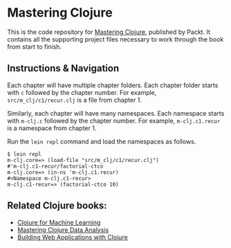 # Mastering Clojure

This is the code repository for [Mastering Clojure](https://www.packtpub.com/application-development/mastering-clojure?utm_source=github&utm_medium=repository&utm_campaign=9781785889745), published by Packt. It contains all the supporting project files necessary to work through the book from start to finish.

## Instructions & Navigation

Each chapter will have multiple chapter folders.
Each chapter folder starts with `c` followed by the chapter number.
For example, `src/m_clj/c1/recur.clj` is a file from chapter 1.

Similarly, each chapter will have many namespaces.
Each namespace starts with `m-clj.c` followed by the chapter
number.
For example, `m-clj.c1.recur` is a namespace from chapter 1.

Run the `lein repl` command and load the namespaces as follows.

```
$ lein repl
m-clj.core=> (load-file "src/m_clj/c1/recur.clj")
#'m-clj.c1-recur/factorial-ctco
m-clj.core=> (in-ns 'm-clj.c1.recur)
#<Namespace m-clj.c1-recur>
m-clj.c1-recur=> (factorial-ctco 10)
```
## Related Clojure books:

* [Clojure for Machine Learning](https://www.packtpub.com/big-data-and-business-intelligence/clojure-machine-learning?utm_source=github&utm_medium=related&utm_campaign=9781783284351)
* [Mastering Clojure Data Analysis](https://www.packtpub.com/big-data-and-business-intelligence/mastering-clojure-data-analysis?utm_source=github&utm_medium=related&utm_campaign=9781783284139)
* [Building Web Applications with Clojure](https://www.packtpub.com/web-development/building-web-applications-clojure-video?utm_source=github&utm_medium=related&utm_campaign=9781783286157)
